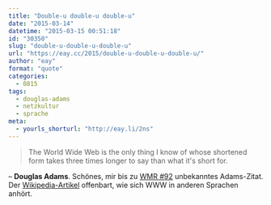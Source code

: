 ```yaml
---
title: "Double-u double-u double-u"
date: "2015-03-14"
datetime: "2015-03-15 00:51:18"
id: "30350"
slug: "double-u-double-u-double-u"
url: "https://eay.cc/2015/double-u-double-u-double-u/"
author: "eay"
format: "quote"
categories:
  - 0815
tags:
  - douglas-adams
  - netzkultur
  - sprache
meta:
  - yourls_shorturl: "http://eay.li/2ns"
---
```


> The World Wide Web is the only thing I know of whose shortened form takes three times longer to say than what it's short for.

– **Douglas Adams**. Schönes, mir bis zu [WMR #92](http://wir.muessenreden.de/2015/02/24/wmr92-dabdabdabdabdab/) unbekanntes Adams-Zitat. Der [Wikipedia-Artikel](http://en.wikipedia.org/wiki/Pronunciation_of_%22www%22) offenbart, wie sich WWW in anderen Sprachen anhört.
